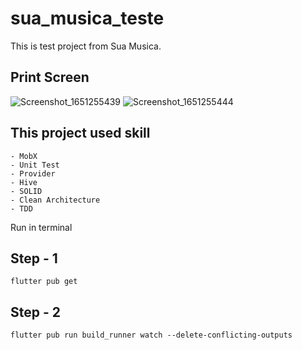 # sua_musica_teste

This is test project from Sua Musica.

## Print Screen
![Screenshot_1651255439](https://user-images.githubusercontent.com/45492072/165999491-72142a1e-7046-42d6-ad1b-b4f4863a5cf9.png)
![Screenshot_1651255444](https://user-images.githubusercontent.com/45492072/165999496-c85d86dc-5fc9-4c66-af97-49528e1d816e.png)


## This project used skill
    - MobX
    - Unit Test
    - Provider
    - Hive
    - SOLID
    - Clean Architecture
    - TDD

Run in terminal

## Step - 1

```
flutter pub get
```
## Step - 2
```
flutter pub run build_runner watch --delete-conflicting-outputs

```
